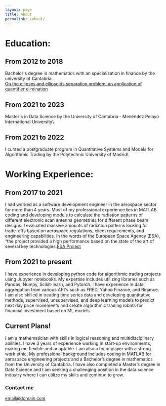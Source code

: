 ```yaml
---
layout: page
title: About
permalink: /about/
---
```


# Education: 

## From 2012 to 2018
Bachelor's degree in mathematics with an specialization in finance by the university of Cantabria.\
[On the ellipses and ellipsoids separation problem: an application of
quantifier elimination](https://repositorio.unican.es/xmlui/bitstream/handle/10902/15655/Calatayud%20Pelayo%20Pablo.pdf?sequence=1&isAllowed=y)

## From 2021 to 2023
Master's in Data Science by the University of Cantabria - Menéndez Pelayo International University\

## From 2021 to 2022
I cursed a postgraduate program in Quantitative Systems and Models for Algorithmic Trading by the Polytechnic University of Madrid\

# Working Experience:

## From 2017 to 2021
I had worked as a software development engineer in the aerospace sector for more than 4 years. Most of my professional experience lies in MATLAB coding and developing models to calculate the radiation patterns of different electronic scan antenna geometries for different phase beam designs. I evaluated massive amounts of radiation patterns looking for trade-offs based on aerospace regulations, client requirements, and engineering capabilities. In the words of the European Space Agency (ESA), “the project provided a high performance based on the state of the art of several key technologies.[ESA Project](https://artes.esa.int/projects/escan)

## From 2021 to present

I have experience in developing python code for algorithmic trading projects using Jupyter notebooks. My expertise includes utilizing libraries such as Pandas, Numpy, Scikit-learn, and Pytorch. I have experience in data aggregation from various API's such as FRED, Yahoo Finance, and Binance. I am also skilled in treating time series data and developing quantitative methods, supervised, unsupervised, and deep learning models to predict next day price movements and create algorithmic trading robots for financial investment based on ML models

## Current Plans!

I am a mathematician with skills in logical reasoning and multidisciplinary abilities. I have 3 years of experience working in
start-up environments, making me flexible and adaptable. I am also a team player with a strong work ethic. My professional
background includes coding in MATLAB for aerospace engineering projects and a Bachelor’s degree in mathematics from the
University of Cantabria. I have also completed a Master’s degree in Data Science and I am seeking a challenging position in the data
science industry where I can utilize my skills and continue to grow.

### Contact me

[email@domain.com](mailto:pablocalatayudpelayo@gmail.com)
